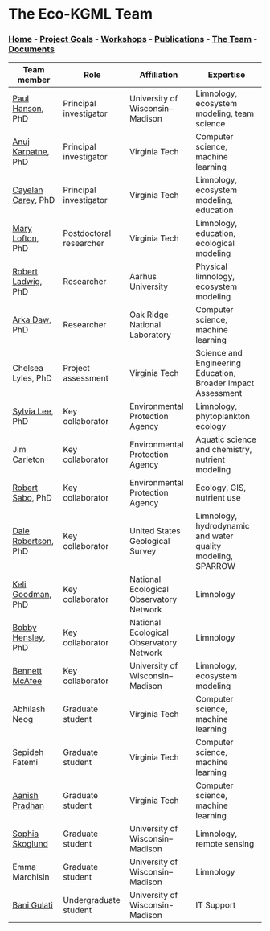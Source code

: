 # The Eco-KGML Team

### [Home](eco-kgml.github.io) - [Project Goals](https://eco-kgml.github.io/projectgoals) -  [Workshops](https://eco-kgml.github.io/workshops) - [Publications](https://eco-kgml.github.io/publications) - [The Team](https://eco-kgml.github.io/team) - [Documents](https://eco-kgml.github.io/documents)

| Team member        |Role                    | Affiliation                     | Expertise                                   |
|--------------------|------------------------|---------------------------------|---------------------------------------------|
| [Paul Hanson](https://limnology.wisc.edu/staff/hanson-paul/), PhD | Principal investigator | University of Wisconsin–Madison | Limnology, ecosystem modeling, team science |
| [Anuj Karpatne](https://people.cs.vt.edu/karpatne/), PhD | Principal investigator | Virginia Tech | Computer science, machine learning |
| [Cayelan Carey](https://www.biol.vt.edu/faculty/carey.html), PhD | Principal investigator | Virginia Tech | Limnology, ecosystem modeling, education |
| [Mary Lofton](https://www.maryelofton.com/), PhD | Postdoctoral researcher | Virginia Tech | Limnology, education, ecological modeling |
| [Robert Ladwig](https://www.robert-ladwig.com/), PhD | Researcher | Aarhus University | Physical limnology, ecosystem modeling |
| [Arka Daw](https://arkadaw9.github.io/), PhD | Researcher | Oak Ridge National Laboratory | Computer science, machine learning |
| Chelsea Lyles, PhD | Project assessment | Virginia Tech | Science and Engineering Education, Broader Impact Assessment |
| [Sylvia Lee](https://scholar.google.com/citations?user=279vQjYAAAAJ&hl=en), PhD | Key collaborator | Environmental Protection Agency | Limnology, phytoplankton ecology |
| Jim Carleton | Key collaborator | Environmental Protection Agency | Aquatic science and chemistry, nutrient modeling |
| [Robert Sabo](https://scholar.google.com/citations?user=D0FdVs8AAAAJ&hl=en), PhD | Key collaborator | Environmental Protection Agency | Ecology, GIS, nutrient use |
| [Dale Robertson](https://www.usgs.gov/staff-profiles/dale-m-robertson), PhD| Key collaborator | United States Geological Survey | Limnology, hydrodynamic and water quality modeling, SPARROW |
| [Keli Goodman](https://www.neonscience.org/person/keli-goodman), PhD  | Key collaborator | National Ecological Observatory Network | Limnology |
| [Bobby Hensley](https://www.neonscience.org/person/bobby-hensley), PhD | Key collaborator | National Ecological Observatory Network | Limnology |
| [Bennett McAfee](https://bennettmcafee.weebly.com/) | Key collaborator | University of Wisconsin–Madison | Limnology, ecosystem modeling |
| Abhilash Neog | Graduate student | Virginia Tech | Computer science, machine learning |
| Sepideh Fatemi | Graduate student | Virginia Tech | Computer science, machine learning |
| [Aanish Pradhan](https://aanish-pradhan.github.io) | Graduate student | Virginia Tech | Computer science, machine learning |
| [Sophia Skoglund](https://limnology.wisc.edu/staff/skoglund-sophia/) | Graduate student | University of Wisconsin–Madison | Limnology, remote sensing |
| Emma Marchisin | Graduate student | University of Wisconsin–Madison | Limnology |
| [Bani Gulati](https://www.linkedin.com/in/bani-gulati/) | Undergraduate student | University of Wisconsin-Madison | IT Support |
